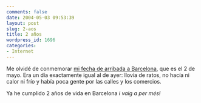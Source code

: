 ```yaml
---
comments: false
date: 2004-05-03 09:53:39
layout: post
slug: 2-aos
title: 2 años
wordpress_id: 1696
categories:
- Internet
---
```


Me olvidé de conmemorar [mi fecha de arribada a Barcelona](/archivos/categorias/personal/1_ano_en_barcelona.php), que es el 2 de mayo. Era un día exactamente igual al de ayer: llovía de ratos, no hacía ni calor ni frío y había poca gente por las calles y los comercios.





Ya he cumplido 2 años de vida en Barcelona _i vaig a per més!_




 
